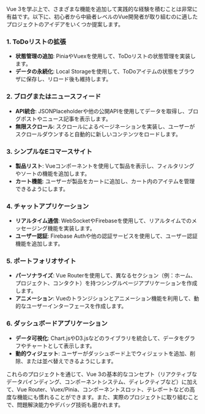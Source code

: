 Vue 3を学ぶ上で、さまざまな機能を追加して実践的な経験を積むことは非常に有益です。以下に、初心者から中級者レベルのVue開発者が取り組むのに適したプロジェクトのアイデアをいくつか提案します。

### 1. ToDoリストの拡張

- **状態管理の追加**: PiniaやVuexを使用して、ToDoリストの状態管理を実装します。
- **データの永続化**: Local Storageを使用して、ToDoアイテムの状態をブラウザに保存し、リロード後も維持します。

### 2. ブログまたはニュースフィード

- **API統合**: JSONPlaceholderや他の公開APIを使用してデータを取得し、ブログポストやニュース記事を表示します。
- **無限スクロール**: スクロールによるページネーションを実装し、ユーザーがスクロールダウンすると自動的に新しいコンテンツをロードします。

### 3. シンプルなEコマースサイト

- **製品リスト**: Vueコンポーネントを使用して製品を表示し、フィルタリングやソートの機能を追加します。
- **カート機能**: ユーザーが製品をカートに追加し、カート内のアイテムを管理できるようにします。

### 4. チャットアプリケーション

- **リアルタイム通信**: WebSocketやFirebaseを使用して、リアルタイムでのメッセージング機能を実装します。
- **ユーザー認証**: Firebase Authや他の認証サービスを使用して、ユーザー認証機能を追加します。

### 5. ポートフォリオサイト

- **パーソナライズ**: Vue Routerを使用して、異なるセクション（例：ホーム、プロジェクト、コンタクト）を持つシングルページアプリケーションを作成します。
- **アニメーション**: Vueのトランジションとアニメーション機能を利用して、動的なユーザーインターフェースを作成します。

### 6. ダッシュボードアプリケーション

- **データ可視化**: Chart.jsやD3.jsなどのライブラリを統合して、データをグラフやチャートとして表示します。
- **動的ウィジェット**: ユーザーがダッシュボード上でウィジェットを追加、削除、または並べ替えできるようにします。

これらのプロジェクトを通じて、Vue 3の基本的なコンセプト（リアクティブなデータバインディング、コンポーネントシステム、ディレクティブなど）に加えて、Vue Router、Vuex/Pinia、コンポーネントスロット、テレポートなどの高度な機能にも慣れることができます。また、実際のプロジェクトに取り組むことで、問題解決能力やデバッグ技術も磨かれます。
